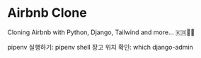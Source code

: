 # Airbnb Clone

Cloning Airbnb with Python, Django, Tailwind and more... 🇰🇷💖🐍

pipenv 실행하기: pipenv shell
장고 위치 확인: which django-admin

